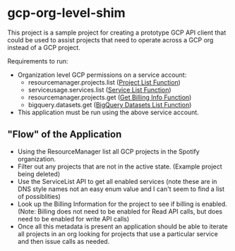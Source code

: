 # gcp-org-level-shim

This project is a sample project for creating a prototype GCP API client that could be used to assist projects that need to operate across a GCP org instead of a GCP project.


Requirements to run:
* Organization level GCP permissions on a service account:
    * resourcemanager.projects.list ([Project List Function](https://cloud.google.com/resource-manager/reference/rest/v1beta1/projects/list#google.cloudresourcemanager.projects.v1beta1.DeveloperProjects.ListProjects))
    * serviceusage.services.list ([Service List Function](https://cloud.google.com/service-usage/docs/reference/rest/v1beta1/services/list))
    * resourcemanager.projects.get ([Get Billing Info Function](https://cloud.google.com/billing/reference/rest/v1/projects/getBillingInfo))
    * bigquery.datasets.get ([BigQuery Datasets List Function](https://cloud.google.com/bigquery/docs/reference/rest/v2/datasets/list))
* This application must be run using the above service account.



## "Flow" of the Application
* Using the ResourceManager list all GCP projects in the Spotify organization.
* Filter out any projects that are not in the active state. (Example project being deleted)
* Use the ServiceList API to get all enabled services (note these are in DNS style names not an easy enum value and I can't seem to find a list of possiblities)
* Look up the Billing Information for the project to see if billing is enabled. (Note: Billing does not need to be enabled for Read API calls, but does need to be enabled for write API calls)
* Once all this metadata is present an application should be able to iterate all projects in an org looking for projects that use a particular service and then issue calls as needed.